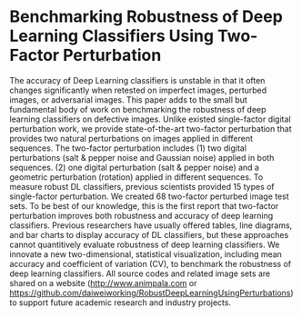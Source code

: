 # Benchmarking Robustness of Deep Learning Classifiers Using Two-Factor Perturbation
The accuracy of Deep Learning classifiers is unstable in that it often changes significantly when retested on imperfect images,  perturbed images, or adversarial images. This paper adds to the small but fundamental body of work on benchmarking the robustness of deep learning classifiers on defective images. Unlike existed single-factor digital perturbation work, we provide state-of-the-art two-factor perturbation that provides two natural perturbations on images applied in different sequences. The two-factor perturbation includes (1) two digital perturbations (salt & pepper noise and Gaussian noise) applied in both sequences. (2) one digital perturbation (salt & pepper noise) and a geometric perturbation (rotation) applied in different sequences. To measure robust DL classifiers, previous scientists provided 15 types of single-factor perturbation. We created 68 two-factor perturbed image test sets. To be best of our knowledge, this is the first report that two-factor perturbation improves both robustness and accuracy of deep learning classifiers. Previous researchers have usually offered tables, line diagrams, and bar charts to display accuracy of DL classifiers, but these approaches cannot quantitively evaluate robustness of deep learning classifiers. We innovate a new two-dimensional, statistical visualization, including mean accuracy and coefficient of variation (CV), to benchmark the robustness of deep learning classifiers. All source codes and related image sets are shared on a website (http://www.animpala.com or https://github.com/daiweiworking/RobustDeepLearningUsingPerturbations) to support future academic research and industry projects.
